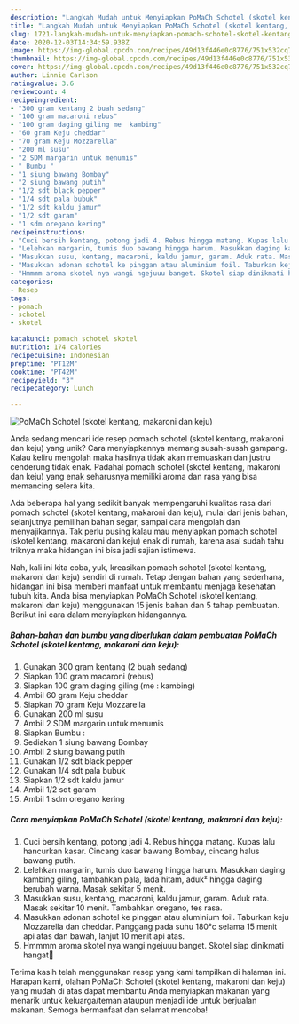 ```yaml
---
description: "Langkah Mudah untuk Menyiapkan PoMaCh Schotel (skotel kentang, makaroni dan keju) yang Bikin Ngiler"
title: "Langkah Mudah untuk Menyiapkan PoMaCh Schotel (skotel kentang, makaroni dan keju) yang Bikin Ngiler"
slug: 1721-langkah-mudah-untuk-menyiapkan-pomach-schotel-skotel-kentang-makaroni-dan-keju-yang-bikin-ngiler
date: 2020-12-03T14:34:59.938Z
image: https://img-global.cpcdn.com/recipes/49d13f446e0c8776/751x532cq70/pomach-schotel-skotel-kentang-makaroni-dan-keju-foto-resep-utama.jpg
thumbnail: https://img-global.cpcdn.com/recipes/49d13f446e0c8776/751x532cq70/pomach-schotel-skotel-kentang-makaroni-dan-keju-foto-resep-utama.jpg
cover: https://img-global.cpcdn.com/recipes/49d13f446e0c8776/751x532cq70/pomach-schotel-skotel-kentang-makaroni-dan-keju-foto-resep-utama.jpg
author: Linnie Carlson
ratingvalue: 3.6
reviewcount: 4
recipeingredient:
- "300 gram kentang 2 buah sedang"
- "100 gram macaroni rebus"
- "100 gram daging giling me  kambing"
- "60 gram Keju cheddar"
- "70 gram Keju Mozzarella"
- "200 ml susu"
- "2 SDM margarin untuk menumis"
- " Bumbu "
- "1 siung bawang Bombay"
- "2 siung bawang putih"
- "1/2 sdt black pepper"
- "1/4 sdt pala bubuk"
- "1/2 sdt kaldu jamur"
- "1/2 sdt garam"
- "1 sdm oregano kering"
recipeinstructions:
- "Cuci bersih kentang, potong jadi 4. Rebus hingga matang. Kupas lalu hancurkan kasar. Cincang kasar bawang Bombay, cincang halus bawang putih."
- "Lelehkan margarin, tumis duo bawang hingga harum. Masukkan daging kambing giling, tambahkan pala, lada hitam, aduk² hingga daging berubah warna. Masak sekitar 5 menit."
- "Masukkan susu, kentang, macaroni, kaldu jamur, garam. Aduk rata. Masak sekitar 10 menit. Tambahkan oregano, tes rasa."
- "Masukkan adonan schotel ke pinggan atau aluminium foil. Taburkan keju Mozzarella dan cheddar. Panggang pada suhu 180°c selama 15 menit api atas dan bawah, lanjut 10 menit api atas."
- "Hmmmm aroma skotel nya wangi ngejuuu banget. Skotel siap dinikmati hangat🤗"
categories:
- Resep
tags:
- pomach
- schotel
- skotel

katakunci: pomach schotel skotel 
nutrition: 174 calories
recipecuisine: Indonesian
preptime: "PT12M"
cooktime: "PT42M"
recipeyield: "3"
recipecategory: Lunch

---
```



![PoMaCh Schotel (skotel kentang, makaroni dan keju)](https://img-global.cpcdn.com/recipes/49d13f446e0c8776/751x532cq70/pomach-schotel-skotel-kentang-makaroni-dan-keju-foto-resep-utama.jpg)

Anda sedang mencari ide resep pomach schotel (skotel kentang, makaroni dan keju) yang unik? Cara menyiapkannya memang susah-susah gampang. Kalau keliru mengolah maka hasilnya tidak akan memuaskan dan justru cenderung tidak enak. Padahal pomach schotel (skotel kentang, makaroni dan keju) yang enak seharusnya memiliki aroma dan rasa yang bisa memancing selera kita.

Ada beberapa hal yang sedikit banyak mempengaruhi kualitas rasa dari pomach schotel (skotel kentang, makaroni dan keju), mulai dari jenis bahan, selanjutnya pemilihan bahan segar, sampai cara mengolah dan menyajikannya. Tak perlu pusing kalau mau menyiapkan pomach schotel (skotel kentang, makaroni dan keju) enak di rumah, karena asal sudah tahu triknya maka hidangan ini bisa jadi sajian istimewa.




Nah, kali ini kita coba, yuk, kreasikan pomach schotel (skotel kentang, makaroni dan keju) sendiri di rumah. Tetap dengan bahan yang sederhana, hidangan ini bisa memberi manfaat untuk membantu menjaga kesehatan tubuh kita. Anda bisa menyiapkan PoMaCh Schotel (skotel kentang, makaroni dan keju) menggunakan 15 jenis bahan dan 5 tahap pembuatan. Berikut ini cara dalam menyiapkan hidangannya.

<!--inarticleads1-->

##### Bahan-bahan dan bumbu yang diperlukan dalam pembuatan PoMaCh Schotel (skotel kentang, makaroni dan keju):

1. Gunakan 300 gram kentang (2 buah sedang)
1. Siapkan 100 gram macaroni (rebus)
1. Siapkan 100 gram daging giling (me : kambing)
1. Ambil 60 gram Keju cheddar
1. Siapkan 70 gram Keju Mozzarella
1. Gunakan 200 ml susu
1. Ambil 2 SDM margarin untuk menumis
1. Siapkan  Bumbu :
1. Sediakan 1 siung bawang Bombay
1. Ambil 2 siung bawang putih
1. Gunakan 1/2 sdt black pepper
1. Gunakan 1/4 sdt pala bubuk
1. Siapkan 1/2 sdt kaldu jamur
1. Ambil 1/2 sdt garam
1. Ambil 1 sdm oregano kering




<!--inarticleads2-->

##### Cara menyiapkan PoMaCh Schotel (skotel kentang, makaroni dan keju):

1. Cuci bersih kentang, potong jadi 4. Rebus hingga matang. Kupas lalu hancurkan kasar. Cincang kasar bawang Bombay, cincang halus bawang putih.
1. Lelehkan margarin, tumis duo bawang hingga harum. Masukkan daging kambing giling, tambahkan pala, lada hitam, aduk² hingga daging berubah warna. Masak sekitar 5 menit.
1. Masukkan susu, kentang, macaroni, kaldu jamur, garam. Aduk rata. Masak sekitar 10 menit. Tambahkan oregano, tes rasa.
1. Masukkan adonan schotel ke pinggan atau aluminium foil. Taburkan keju Mozzarella dan cheddar. Panggang pada suhu 180°c selama 15 menit api atas dan bawah, lanjut 10 menit api atas.
1. Hmmmm aroma skotel nya wangi ngejuuu banget. Skotel siap dinikmati hangat🤗




Terima kasih telah menggunakan resep yang kami tampilkan di halaman ini. Harapan kami, olahan PoMaCh Schotel (skotel kentang, makaroni dan keju) yang mudah di atas dapat membantu Anda menyiapkan makanan yang menarik untuk keluarga/teman ataupun menjadi ide untuk berjualan makanan. Semoga bermanfaat dan selamat mencoba!
